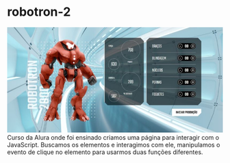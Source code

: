 # robotron-2
![Robotron](./img/robotron-800x390.jpg)
Curso da Alura onde foi ensinado criamos uma página para interagir com o JavaScript.
Buscamos os elementos e interagimos com ele, manipulamos o evento de clique no elemento para usarmos duas funções diferentes.
